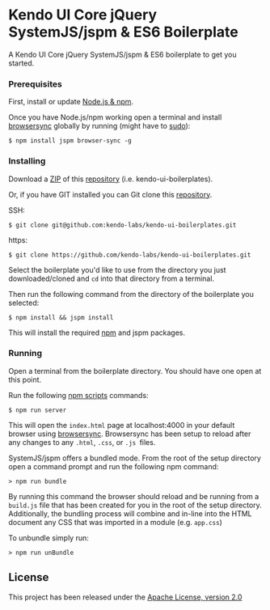 # Kendo UI Core jQuery SystemJS/jspm & ES6 Boilerplate

A Kendo UI Core jQuery SystemJS/jspm & ES6 boilerplate to get you started.

### Prerequisites

First, install or update [Node.js & npm](https://nodejs.org/).

Once you have Node.js/npm working open a terminal and install [browsersync](https://www.browsersync.io/) globally by running (might have to [sudo](https://support.apple.com/en-us/HT202035)):

```
$ npm install jspm browser-sync -g
```

### Installing

Download a [ZIP](https://github.com/kendo-labs/kendo-ui-boilerplates/archive/master.zip) of this [repository](https://github.com/kendo-labs/kendo-ui-boilerplates) (i.e. kendo-ui-boilerplates).

Or, if you have GIT installed you can Git clone this [repository](https://github.com/kendo-labs/kendo-ui-boilerplates).

SSH:

```
$ git clone git@github.com:kendo-labs/kendo-ui-boilerplates.git
```

https:

```
$ git clone https://github.com/kendo-labs/kendo-ui-boilerplates.git
```

Select the boilerplate you'd like to use from the directory you just downloaded/cloned and `cd` into that directory from a terminal.

Then run the following command from the directory of the boilerplate you selected:

```
$ npm install && jspm install
```

This will install the required [npm](https://www.npmjs.com/) and jspm packages.

### Running

Open a terminal from the boilerplate directory. You should have one open at this point.

Run the following [npm scripts](https://docs.npmjs.com/misc/scripts) commands:

```
$ npm run server
```

This will open the `index.html` page at localhost:4000 in your default browser using [browsersync](https://www.browsersync.io/). Browsersync has been setup to reload after any changes to any `.html`, `.css`, or `.js `files.

SystemJS/jspm offers a bundled mode. From the root of the setup directory open a command prompt and run the following npm command:

```
> npm run bundle
```

By running this command the browser should reload and be running from a `build.js` file that has been created for you in the root of the setup directory. Additionally, the bundling process will combine and in-line into the HTML document any CSS that was imported in a module (e.g. `app.css`)

To unbundle simply run:

```
> npm run unBundle
```

## License

This project has been released under the [Apache License, version 2.0](http://www.apache.org/licenses/LICENSE-2.0.html)

